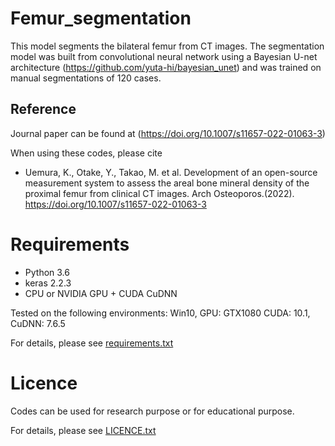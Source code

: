 # Femur_segmentation

This model segments the bilateral femur from CT images.
The segmentation model was built from convolutional neural network using a Bayesian U-net architecture (https://github.com/yuta-hi/bayesian_unet) and was trained on manual segmentations of 120 cases.

## Reference
Journal paper can be found at (https://doi.org/10.1007/s11657-022-01063-3)

When using these codes, please cite

- Uemura, K., Otake, Y., Takao, M. et al. Development of an open-source measurement system to assess the areal bone mineral density of the proximal femur from clinical CT images. Arch Osteoporos.(2022). https://doi.org/10.1007/s11657-022-01063-3

# Requirements
- Python 3.6
- keras 2.2.3
- CPU or NVIDIA GPU + CUDA CuDNN

Tested on the following environments:
Win10, GPU: GTX1080 CUDA: 10.1, CuDNN: 7.6.5

For details, please see [requirements.txt](requirements.txt)

# Licence
Codes can be used for research purpose or for educational purpose.

For details, please see [LICENCE.txt](LICENCE.txt)

